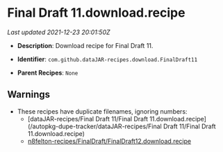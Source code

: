 # Final Draft 11.download.recipe

_Last updated 2021-12-23 20:01:50Z_

- **Description**: Download recipe for Final Draft 11.

- **Identifier**: `com.github.dataJAR-recipes.download.FinalDraft11`

- **Parent Recipes**: `None`


## Warnings

- These recipes have duplicate filenames, ignoring numbers:
    - [dataJAR-recipes/Final Draft 11/Final Draft 11.download.recipe](/autopkg-dupe-tracker/dataJAR-recipes/Final Draft 11/Final Draft 11.download.recipe)
    - [n8felton-recipes/FinalDraft/FinalDraft12.download.recipe](/autopkg-dupe-tracker/n8felton-recipes/FinalDraft/FinalDraft12.download.recipe)